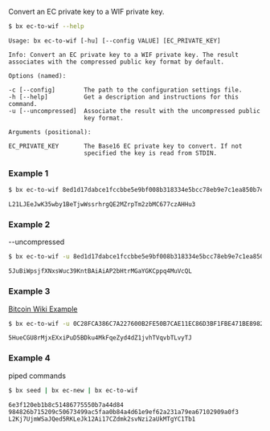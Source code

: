 Convert an EC private key to a WIF private key.
```sh
$ bx ec-to-wif --help
```
```
Usage: bx ec-to-wif [-hu] [--config VALUE] [EC_PRIVATE_KEY]              

Info: Convert an EC private key to a WIF private key. The result         
associates with the compressed public key format by default.             

Options (named):

-c [--config]        The path to the configuration settings file.        
-h [--help]          Get a description and instructions for this command.
-u [--uncompressed]  Associate the result with the uncompressed public   
                     key format.                                         

Arguments (positional):

EC_PRIVATE_KEY       The Base16 EC private key to convert. If not        
                     specified the key is read from STDIN.   
```
### Example 1
```sh
$ bx ec-to-wif 8ed1d17dabce1fccbbe5e9bf008b318334e5bcc78eb9e7c1ea850b7eb0ddb9c8
```
```
L21LJEeJwK35wby1BeTjwWssrhrgQE2MZrpTm2zbMC677czAHHu3
```
### Example 2
--uncompressed
```sh
$ bx ec-to-wif -u 8ed1d17dabce1fccbbe5e9bf008b318334e5bcc78eb9e7c1ea850b7eb0ddb9c8
```
```
5JuBiWpsjfXNxsWuc39KntBAiAiAP2bHtrMGaYGKCppq4MuVcQL
```
### Example 3
[Bitcoin Wiki Example](https://en.bitcoin.it/wiki/Wallet_import_format)
```sh
$ bx ec-to-wif -u 0C28FCA386C7A227600B2FE50B7CAE11EC86D3BF1FBE471BE89827E19D72AA1D
```
```
5HueCGU8rMjxEXxiPuD5BDku4MkFqeZyd4dZ1jvhTVqvbTLvyTJ
```
### Example 4
piped commands
```sh
$ bx seed | bx ec-new | bx ec-to-wif
```
```
6e3f120eb1b8c51486775550b7a44d84
984826b715209c50673499ac5faa0b84a4d61e9ef62a231a79ea67102909a0f3
L2Kj7UjmWSaJQed5RKLeJk12Ai17CZdmk2svNzi2aUkMTgYC1Tb1
```